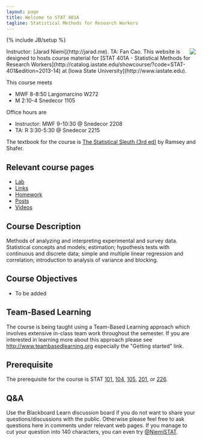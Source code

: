 ```yaml
---
layout: page
title: Welcome to STAT 401A
tagline: Statistical Methods for Research Workers
---
```

{% include JB/setup %}

<img src="http://upload.wikimedia.org/wikipedia/commons/thumb/e/ed/Bayes_icon.svg/200px-Bayes_icon.svg.png" align="right" />
Instructor: [Jarad Niemi](http://jarad.me). TA: Fan Cao. This website is designed to hosts course material for [STAT 401A - Statistical Methods for Research Workers](http://catalog.iastate.edu/showcourse/?code=STAT-401&edition=2013-14) at [Iowa State University](http://www.iastate.edu).

This course meets

- MWF 8-8:50 Largomarcino W272
- M 2:10-4 Snedecor 1105 

Office hours are

- Instructor: MWF 9-10:30 @ Snedecor 2208
- TA: R 3:30-5:30 @ Snedecor 2215

The textbook for the course is [The Statistical Sleuth (3rd ed)](http://www.amazon.com/gp/product/1133490670/ref=as_li_ss_tl?ie=UTF8&camp=1789&creative=390957&creativeASIN=1133490670&linkCode=as2&tag=jarnieassprod-20) by Ramsey and Shafer.

## Relevant course pages

- [Lab]({{BASE_PATH}}/lab)
- [Links]({{BASE_PATH}}/links.html)
- [Homework]({{BASE_PATH}}/homework.html)
- [Posts](http://jarad.me/categories.html#401a-ref)
- [Videos]({{BASE_PATH}}/videos.html)

## Course Description

Methods of analyzing and interpreting experimental and survey data. Statistical concepts and models; estimation; hypothesis tests with continuous and discrete data; simple and multiple linear regression and correlation; introduction to analysis of variance and blocking.

## Course Objectives

- To be added

## Team-Based Learning

The course is being taught using a Team-Based Learning approach which involves extensive in-class team work throughout the semester. If you are interested in learning more about this approach please see <http://www.teambasedlearning.org> especially the "Getting started" link.

## Prerequisite

The prerequisite for the course is STAT [101](http://catalog.iastate.edu/showcourse/?code=STAT-101&edition=2013-14), [104](http://catalog.iastate.edu/showcourse/?code=STAT-104&edition=2013-14), [105](http://catalog.iastate.edu/showcourse/?code=STAT-105&edition=2013-14), [201](http://catalog.iastate.edu/showcourse/?code=STAT-201&edition=2013-14), or [226](http://catalog.iastate.edu/showcourse/?code=STAT-226&edition=2013-14). 

## Q&A

Use the Blackboard Learn discussion board if you do not want to share your questions/discussions with the public. Otherwise please feel free to ask questions here in comments under relevant web pages. If you manage to cut your question into 140 characters, you can even try [@NiemiSTAT](http://twitter.com/NiemiSTAT).
